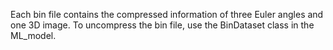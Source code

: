 Each bin file contains the compressed information of three Euler angles and one 3D image. To uncompress the bin file, use the BinDataset class in the ML_model.